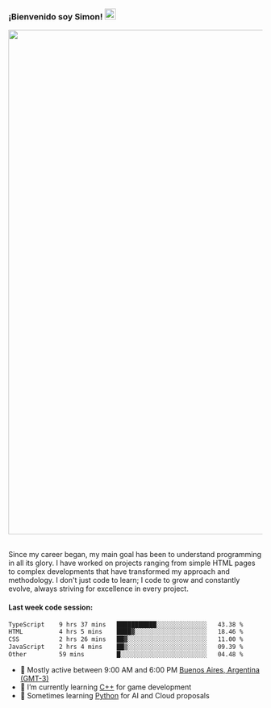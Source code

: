 <h3 align="flex-start"><b>¡Bienvenido soy Simon!&nbsp;</b><img src="https://media.giphy.com/media/hvRJCLFzcasrR4ia7z/giphy.gif" width="22"></h3>

<section>
  <img src="https://raw.githubusercontent.com/saadeghi/saadeghi/master/dino.gif" width="1000">
</section>

<br>
<p>Since my career began, my main goal has been to understand programming in all its glory. I have worked on projects ranging from simple HTML pages to complex developments that have transformed my approach and methodology. I don't just code to learn; I code to grow and constantly evolve, always striving for excellence in every project.</p>

<h4><b>Last week code session: </b></h4>

<!--START_SECTION:waka-->

```txt
TypeScript    9 hrs 37 mins   ███████████░░░░░░░░░░░░░░   43.38 %
HTML          4 hrs 5 mins    ████▓░░░░░░░░░░░░░░░░░░░░   18.46 %
CSS           2 hrs 26 mins   ██▓░░░░░░░░░░░░░░░░░░░░░░   11.00 %
JavaScript    2 hrs 4 mins    ██▒░░░░░░░░░░░░░░░░░░░░░░   09.39 %
Other         59 mins         █░░░░░░░░░░░░░░░░░░░░░░░░   04.48 %
```

<!--END_SECTION:waka-->

- 🚩 Mostly active between 9:00 AM and 6:00 PM <a href=https://onlinealarmkur.com/world/es>Buenos Aires, Argentina (GMT-3)</a>
- 👴 I’m currently learning <a href=https://images3.memedroid.com/images/UPLOADED755/65f2bce6734f6.webp>C++</a> for game development
- 🐍 Sometimes learning <a href=https://qph.cf2.quoracdn.net/main-qimg-4472b6229cb75bf66ab531f3ebd4f975-lq>Python</a> for AI and Cloud proposals
